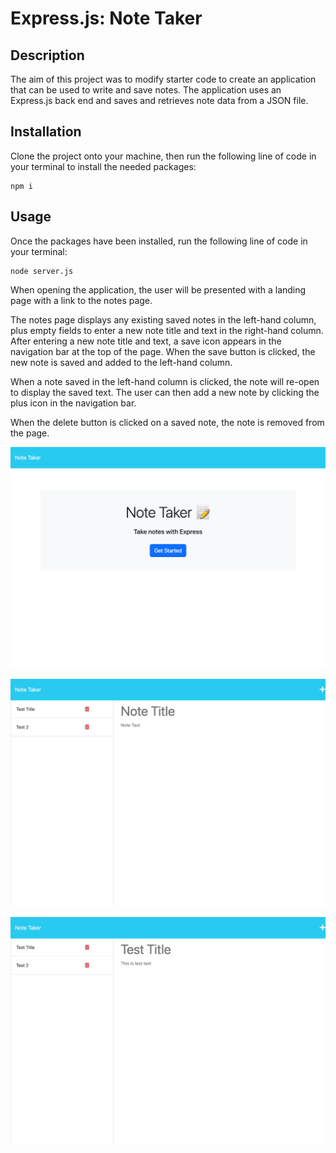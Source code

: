# Express.js: Note Taker

## Description

The aim of this project was to modify starter code to create an application that can be used to write and save notes. The application uses an Express.js back end and saves and retrieves note data from a JSON file. 

## Installation 

Clone the project onto your machine, then run the following line of code in your terminal to install the needed packages:

```
npm i
```

## Usage 

Once the packages have been installed, run the following line of code in your terminal:

```
node server.js
```

When opening the application, the user will be presented with a landing page with a link to the notes page. 

The notes page displays any existing saved notes in the left-hand column, plus empty fields to enter a new note title and text in the right-hand column. After entering a new note title and text, a save icon appears in the navigation bar at the top of the page. When the save button is clicked, the new note is saved and added to the left-hand column. 

When a note saved in the left-hand column is clicked, the note will re-open to display the saved text. The user can then add a new note by clicking the plus icon in the navigation bar. 

When the delete button is clicked on a saved note, the note is removed from the page. 

![screenshot](public/assets/images/screenshot1.png?raw=true "screenshot showing landing page")

![screenshot](public/assets/images/screenshot2.png?raw=true "screenshot showing how to add note")

![screenshot](public/assets/images/screenshot3.png?raw=true "screenshot showing saved note")